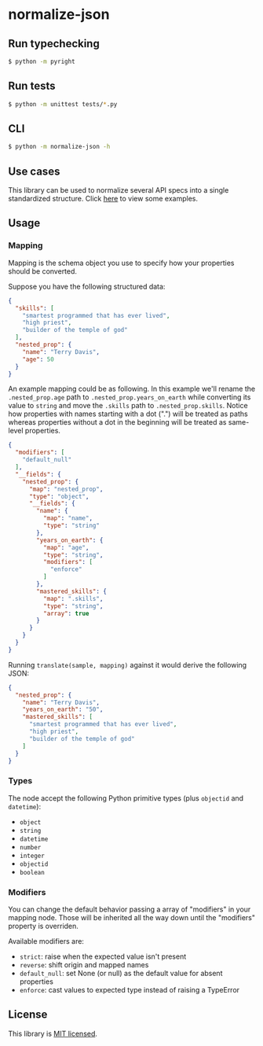 # normalize-json

## Run typechecking

```sh
$ python -m pyright
```

## Run tests

```sh
$ python -m unittest tests/*.py
```

## CLI

```sh
$ python -m normalize-json -h
```

## Use cases

This library can be used to normalize several API specs into a single standardized structure.
Click [here](https://github.com/capsulbrasil/normalize-json/tree/master/examples) to view some examples.

## Usage

### Mapping

Mapping is the schema object you use to specify how your properties should be converted.

Suppose you have the following structured data:

```json
{
  "skills": [
    "smartest programmed that has ever lived",
    "high priest",
    "builder of the temple of god"
  ],
  "nested_prop": {
    "name": "Terry Davis",
    "age": 50
  }
}
```

An example mapping could be as following. In this example we'll rename the `.nested_prop.age` path to `.nested_prop.years_on_earth` while converting its value to `string` and move the `.skills` path to `.nested_prop.skills`. Notice how properties with names starting with a dot (".") will be treated as paths whereas properties without a dot in the beginning will be treated as same-level properties.

```json
{
  "modifiers": [
    "default_null"
  ],
  "__fields": {
    "nested_prop": {
      "map": "nested_prop",
      "type": "object",
      "__fields": {
        "name": {
          "map": "name",
          "type": "string"
        },
        "years_on_earth": {
          "map": "age",
          "type": "string",
          "modifiers": [
            "enforce"
          ]
        },
        "mastered_skills": {
          "map": ".skills",
          "type": "string",
          "array": true
        }
      }
    }
  }
}
```

Running `translate(sample, mapping)` against it would derive the following JSON:

```json
{
  "nested_prop": {
    "name": "Terry Davis",
    "years_on_earth": "50",
    "mastered_skills": [
      "smartest programmed that has ever lived",
      "high priest",
      "builder of the temple of god"
    ]
  }
}
```

### Types

The node accept the following Python primitive types (plus `objectid` and `datetime`):

- `object`
- `string`
- `datetime`
- `number`
- `integer`
- `objectid`
- `boolean`

### Modifiers

You can change the default behavior passing a array of "modifiers" in your mapping node. Those will be inherited all the way down until the "modifiers" property is overriden.

Available modifiers are:

- `strict`: raise when the expected value isn't present
- `reverse`: shift origin and mapped names
- `default_null`: set None (or null) as the default value for absent properties
- `enforce`: cast values to expected type instead of raising a TypeError

## License

This library is [MIT licensed](https://github.com/capsulbrasil/normalize-json/tree/master/LICENSE).
